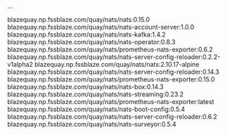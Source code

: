 ...


blazequay.np.fssblaze.com/quay/nats/nats:0.15.0
blazequay.np.fssblaze.com/quay/nats/nats-account-server:1.0.0
blazequay.np.fssblaze.com/quay/nats/nats-kafka:1.4.2
blazequay.np.fssblaze.com/quay/nats/nats-operator:0.8.3
blazequay.np.fssblaze.com/quay/nats/prometheus-nats-exporter:0.6.2
blazequay.np.fssblaze.com/quay/nats/nats-server-config-reloader:0.2.2-v1alpha2
blazequay.np.fssblaze.com/quay/nats/nats:2.10.17-alpine
blazequay.np.fssblaze.com/quay/nats/nats-server-config-reloader:0.14.3
blazequay.np.fssblaze.com/quay/nats/prometheus-nats-exporter:0.15.0
blazequay.np.fssblaze.com/quay/nats/nats-box:0.14.3
blazequay.np.fssblaze.com/quay/nats/nats-streaming:0.23.2
blazequay.np.fssblaze.com/quay/nats/prometheus-nats-exporter:latest
blazequay.np.fssblaze.com/quay/nats/nats-boot-config:0.5.4
blazequay.np.fssblaze.com/quay/nats/nats-server-config-reloader:0.6.2
blazequay.np.fssblaze.com/quay/nats/nats-surveyor:0.5.4
